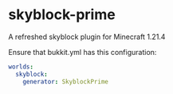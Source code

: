 # skyblock-prime
A refreshed skyblock plugin for Minecraft 1.21.4


Ensure that bukkit.yml has this configuration:
```yaml
worlds:
  skyblock:
    generator: SkyblockPrime
```